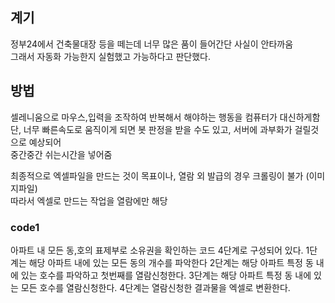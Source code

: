 ## 계기
정부24에서 건축물대장 등을 떼는데 너무 많은 품이 들어간단 사실이 안타까움   
그래서 자동화 가능한지 실험했고 가능하다고 판단했다.

## 방법
셀레니움으로 마우스,입력을 조작하여 반복해서 해야하는 행동을 컴퓨터가 대신하게함  
단, 너무 빠른속도로 움직이게 되면 봇 판정을 받을 수도 있고, 서버에 과부화가 걸릴것으로 예상되어   
중간중간 쉬는시간을 넣어줌  

최종적으로 엑셀파일을 만드는 것이 목표이나, 열람 외 발급의 경우 크롤링이 불가 (이미지파일)  
따라서 엑셀로 만드는 작업을 열람에만 해당

### code1
아파트 내 모든 동,호의 표제부로 소유권을 확인하는 코드 
4단계로 구성되어 있다.
1단계는 해당 아파트 내에 있는 모든 동의 개수를 파악한다
2단계는 해당 아파트 특정 동 내에 있는 호수를 파악하고 첫번째를 열람신청한다.
3단계는 해당 아파트 특정 동 내에 있는 모든 호수를 열람신청한다.
4단계는 열람신청한 결과물을 엑셀로 변환한다.